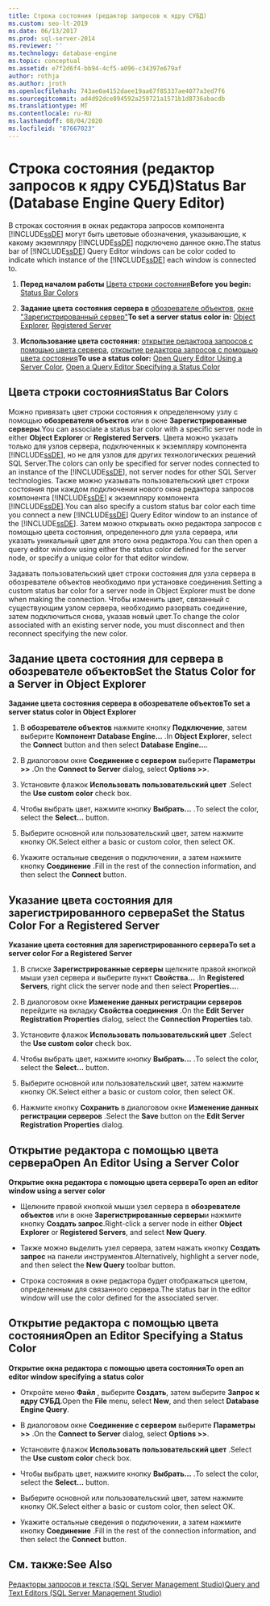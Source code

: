 ```yaml
---
title: Строка состояния (редактор запросов к ядру СУБД)
ms.custom: seo-lt-2019
ms.date: 06/13/2017
ms.prod: sql-server-2014
ms.reviewer: ''
ms.technology: database-engine
ms.topic: conceptual
ms.assetid: e7f2d6f4-bb94-4cf5-a096-c34397e679af
author: rothja
ms.author: jroth
ms.openlocfilehash: 743ae0a4152daee19aa67f85337ae4077a3ed7f6
ms.sourcegitcommit: ad4d92dce894592a259721a1571b1d8736abacdb
ms.translationtype: MT
ms.contentlocale: ru-RU
ms.lasthandoff: 08/04/2020
ms.locfileid: "87667023"
---
```

# <a name="status-bar-database-engine-query-editor"></a><span data-ttu-id="78f83-102">Строка состояния (редактор запросов к ядру СУБД)</span><span class="sxs-lookup"><span data-stu-id="78f83-102">Status Bar (Database Engine Query Editor)</span></span>
  <span data-ttu-id="78f83-103">В строках состояния в окнах редактора запросов компонента [!INCLUDE[ssDE](../../includes/ssde-md.md)] могут быть цветовые обозначения, указывающие, к какому экземпляру [!INCLUDE[ssDE](../../includes/ssde-md.md)] подключено данное окно.</span><span class="sxs-lookup"><span data-stu-id="78f83-103">The status bar of [!INCLUDE[ssDE](../../includes/ssde-md.md)] Query Editor windows can be color coded to indicate which instance of the [!INCLUDE[ssDE](../../includes/ssde-md.md)] each window is connected to.</span></span>  
  
1.  <span data-ttu-id="78f83-104">**Перед началом работы**  [Цвета строки состояния](#StatusBarColors)</span><span class="sxs-lookup"><span data-stu-id="78f83-104">**Before you begin:**  [Status Bar Colors](#StatusBarColors)</span></span>  
  
2.  <span data-ttu-id="78f83-105">**Задание цвета состояния сервера в**  [обозревателе объектов](#SetOEServerColor), [окне "Зарегистрированный сервер"](#SetRegServerColor)</span><span class="sxs-lookup"><span data-stu-id="78f83-105">**To set a server status color in:**  [Object Explorer](#SetOEServerColor), [Registered Server](#SetRegServerColor)</span></span>  
  
3.  <span data-ttu-id="78f83-106">**Использование цвета состояния:**  [открытие редактора запросов с помощью цвета сервера](#OpenServerColor), [открытие редактора запросов с помощью цвета состояния](#OpenSpecColor)</span><span class="sxs-lookup"><span data-stu-id="78f83-106">**To use a status color:**  [Open Query Editor Using a Server Color](#OpenServerColor), [Open a Query Editor Specifying a Status Color](#OpenSpecColor)</span></span>  
  
##  <a name="status-bar-colors"></a><a name="StatusBarColors"></a> <span data-ttu-id="78f83-107">Цвета строки состояния</span><span class="sxs-lookup"><span data-stu-id="78f83-107">Status Bar Colors</span></span>  
 <span data-ttu-id="78f83-108">Можно привязать цвет строки состояния к определенному узлу с помощью **обозревателя объектов** или в окне **Зарегистрированные серверы**.</span><span class="sxs-lookup"><span data-stu-id="78f83-108">You can associate a status bar color with a specific server node in either **Object Explorer** or **Registered Servers**.</span></span> <span data-ttu-id="78f83-109">Цвета можно указать только для узлов сервера, подключенных к экземпляру компонента [!INCLUDE[ssDE](../../includes/ssde-md.md)], но не для узлов для других технологических решений SQL Server.</span><span class="sxs-lookup"><span data-stu-id="78f83-109">The colors can only be specified for server nodes connected to an instance of the [!INCLUDE[ssDE](../../includes/ssde-md.md)], not server nodes for other SQL Server technologies.</span></span> <span data-ttu-id="78f83-110">Также можно указывать пользовательский цвет строки состояния при каждом подключении нового окна редактора запросов компонента [!INCLUDE[ssDE](../../includes/ssde-md.md)] к экземпляру компонента [!INCLUDE[ssDE](../../includes/ssde-md.md)].</span><span class="sxs-lookup"><span data-stu-id="78f83-110">You can also specify a custom status bar color each time you connect a new [!INCLUDE[ssDE](../../includes/ssde-md.md)] Query Editor window to an instance of the [!INCLUDE[ssDE](../../includes/ssde-md.md)].</span></span> <span data-ttu-id="78f83-111">Затем можно открывать окно редактора запросов с помощью цвета состояния, определенного для узла сервера, или указать уникальный цвет для этого окна редактора.</span><span class="sxs-lookup"><span data-stu-id="78f83-111">You can then open a query editor window using either the status color defined for the server node, or specify a unique color for that editor window.</span></span>  
  
 <span data-ttu-id="78f83-112">Задавать пользовательский цвет строки состояния для узла сервера в обозревателе объектов необходимо при установке соединения.</span><span class="sxs-lookup"><span data-stu-id="78f83-112">Setting a custom status bar color for a server node in Object Explorer must be done when making the connection.</span></span> <span data-ttu-id="78f83-113">Чтобы изменить цвет, связанный с существующим узлом сервера, необходимо разорвать соединение, затем подключиться снова, указав новый цвет.</span><span class="sxs-lookup"><span data-stu-id="78f83-113">To change the color associated with an existing server node, you must disconnect and then reconnect specifying the new color.</span></span>  
  
##  <a name="set-the-status-color-for-a-server-in-object-explorer"></a><a name="SetOEServerColor"></a> <span data-ttu-id="78f83-114">Задание цвета состояния для сервера в обозревателе объектов</span><span class="sxs-lookup"><span data-stu-id="78f83-114">Set the Status Color for a Server in Object Explorer</span></span>  
 <span data-ttu-id="78f83-115">**Задание цвета состояния сервера в обозревателе объектов**</span><span class="sxs-lookup"><span data-stu-id="78f83-115">**To set a server status color in Object Explorer**</span></span>  
  
1.  <span data-ttu-id="78f83-116">В **обозревателе объектов** нажмите кнопку **Подключение**, затем выберите **Компонент Database Engine...** .</span><span class="sxs-lookup"><span data-stu-id="78f83-116">In **Object Explorer**, select the **Connect** button and then select **Database Engine...**.</span></span>  
  
2.  <span data-ttu-id="78f83-117">В диалоговом окне **Соединение с сервером** выберите **Параметры >>** .</span><span class="sxs-lookup"><span data-stu-id="78f83-117">On the **Connect to Server** dialog, select **Options >>**.</span></span>  
  
3.  <span data-ttu-id="78f83-118">Установите флажок **Использовать пользовательский цвет** .</span><span class="sxs-lookup"><span data-stu-id="78f83-118">Select the **Use custom color** check box.</span></span>  
  
4.  <span data-ttu-id="78f83-119">Чтобы выбрать цвет, нажмите кнопку **Выбрать...** .</span><span class="sxs-lookup"><span data-stu-id="78f83-119">To select the color, select the **Select...** button.</span></span>  
  
5.  <span data-ttu-id="78f83-120">Выберите основной или пользовательский цвет, затем нажмите кнопку ОК.</span><span class="sxs-lookup"><span data-stu-id="78f83-120">Select either a basic or custom color, then select OK.</span></span>  
  
6.  <span data-ttu-id="78f83-121">Укажите остальные сведения о подключении, а затем нажмите кнопку **Соединение** .</span><span class="sxs-lookup"><span data-stu-id="78f83-121">Fill in the rest of the connection information, and then select the **Connect** button.</span></span>  
  
##  <a name="set-the-status-color-for-a-registered-server"></a><a name="SetRegServerColor"></a> <span data-ttu-id="78f83-122">Указание цвета состояния для зарегистрированного сервера</span><span class="sxs-lookup"><span data-stu-id="78f83-122">Set the Status Color For a Registered Server</span></span>  
 <span data-ttu-id="78f83-123">**Указание цвета состояния для зарегистрированного сервера**</span><span class="sxs-lookup"><span data-stu-id="78f83-123">**To set a server color For a Registered Server**</span></span>  
  
1.  <span data-ttu-id="78f83-124">В списке **Зарегистрированные серверы** щелкните правой кнопкой мыши узел сервера и выберите пункт **Свойства...** .</span><span class="sxs-lookup"><span data-stu-id="78f83-124">In **Registered Servers**, right click the server node and then select **Properties...**.</span></span>  
  
2.  <span data-ttu-id="78f83-125">В диалоговом окне **Изменение данных регистрации серверов** перейдите на вкладку **Свойства соединения** .</span><span class="sxs-lookup"><span data-stu-id="78f83-125">On the **Edit Server Registration Properties** dialog, select the **Connection Properties** tab.</span></span>  
  
3.  <span data-ttu-id="78f83-126">Установите флажок **Использовать пользовательский цвет** .</span><span class="sxs-lookup"><span data-stu-id="78f83-126">Select the **Use custom color** check box.</span></span>  
  
4.  <span data-ttu-id="78f83-127">Чтобы выбрать цвет, нажмите кнопку **Выбрать...** .</span><span class="sxs-lookup"><span data-stu-id="78f83-127">To select the color, select the **Select...** button.</span></span>  
  
5.  <span data-ttu-id="78f83-128">Выберите основной или пользовательский цвет, затем нажмите кнопку ОК.</span><span class="sxs-lookup"><span data-stu-id="78f83-128">Select either a basic or custom color, then select OK.</span></span>  
  
6.  <span data-ttu-id="78f83-129">Нажмите кнопку **Сохранить** в диалоговом окне **Изменение данных регистрации серверов** .</span><span class="sxs-lookup"><span data-stu-id="78f83-129">Select the **Save** button on the **Edit Server Registration Properties** dialog.</span></span>  
  
##  <a name="open-an-editor-using-a-server-color"></a><a name="OpenServerColor"></a> <span data-ttu-id="78f83-130">Открытие редактора с помощью цвета сервера</span><span class="sxs-lookup"><span data-stu-id="78f83-130">Open An Editor Using a Server Color</span></span>  
 <span data-ttu-id="78f83-131">**Открытие окна редактора с помощью цвета сервера**</span><span class="sxs-lookup"><span data-stu-id="78f83-131">**To open an editor window using a server color**</span></span>  
  
-   <span data-ttu-id="78f83-132">Щелкните правой кнопкой мыши узел сервера в **обозревателе объектов** или в окне **Зарегистрированные серверы**и нажмите кнопку **Создать запрос**.</span><span class="sxs-lookup"><span data-stu-id="78f83-132">Right-click a server node in either **Object Explorer** or **Registered Servers**, and select **New Query**.</span></span>  
  
-   <span data-ttu-id="78f83-133">Также можно выделить узел сервера, затем нажать кнопку **Создать запрос** на панели инструментов.</span><span class="sxs-lookup"><span data-stu-id="78f83-133">Alternatively, highlight a server node, and then select the **New Query** toolbar button.</span></span>  
  
-   <span data-ttu-id="78f83-134">Строка состояния в окне редактора будет отображаться цветом, определенным для связанного сервера.</span><span class="sxs-lookup"><span data-stu-id="78f83-134">The status bar in the editor window will use the color defined for the associated server.</span></span>  
  
##  <a name="open-an-editor-specifying-a-status-color"></a><a name="OpenSpecColor"></a> <span data-ttu-id="78f83-135">Открытие редактора с помощью цвета состояния</span><span class="sxs-lookup"><span data-stu-id="78f83-135">Open an Editor Specifying a Status Color</span></span>  
 <span data-ttu-id="78f83-136">**Открытие окна редактора с помощью цвета состояния**</span><span class="sxs-lookup"><span data-stu-id="78f83-136">**To open an editor window specifying a status color**</span></span>  
  
-   <span data-ttu-id="78f83-137">Откройте меню **Файл** , выберите **Создать**, затем выберите **Запрос к ядру СУБД**.</span><span class="sxs-lookup"><span data-stu-id="78f83-137">Open the **File** menu, select **New**, and then select **Database Engine Query**.</span></span>  
  
-   <span data-ttu-id="78f83-138">В диалоговом окне **Соединение с сервером** выберите **Параметры >>** .</span><span class="sxs-lookup"><span data-stu-id="78f83-138">On the **Connect to Server** dialog, select **Options >>**.</span></span>  
  
-   <span data-ttu-id="78f83-139">Установите флажок **Использовать пользовательский цвет** .</span><span class="sxs-lookup"><span data-stu-id="78f83-139">Select the **Use custom color** check box.</span></span>  
  
-   <span data-ttu-id="78f83-140">Чтобы выбрать цвет, нажмите кнопку **Выбрать...** .</span><span class="sxs-lookup"><span data-stu-id="78f83-140">To select the color, select the **Select...** button.</span></span>  
  
-   <span data-ttu-id="78f83-141">Выберите основной или пользовательский цвет, затем нажмите кнопку ОК.</span><span class="sxs-lookup"><span data-stu-id="78f83-141">Select either a basic or custom color, then select OK.</span></span>  
  
-   <span data-ttu-id="78f83-142">Укажите остальные сведения о подключении, а затем нажмите кнопку **Соединение** .</span><span class="sxs-lookup"><span data-stu-id="78f83-142">Fill in the rest of the connection information, and then select the **Connect** button.</span></span>  
  
## <a name="see-also"></a><span data-ttu-id="78f83-143">См. также:</span><span class="sxs-lookup"><span data-stu-id="78f83-143">See Also</span></span>  
 [<span data-ttu-id="78f83-144">Редакторы запросов и текста (SQL Server Management Studio)</span><span class="sxs-lookup"><span data-stu-id="78f83-144">Query and Text Editors &#40;SQL Server Management Studio&#41;</span></span>](../scripting/query-and-text-editors-sql-server-management-studio.md)  
  
  
